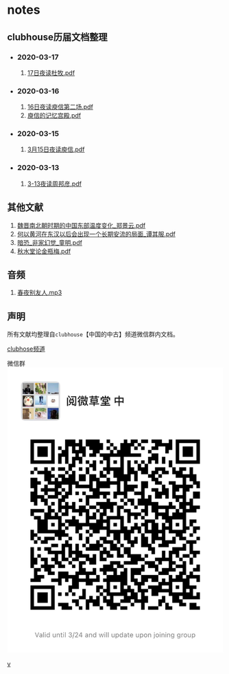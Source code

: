 # notes
## clubhouse历届文档整理

- ### 2020-03-17
  1. [17日夜读杜牧.pdf](mettings/2020-03-17/杜牧.pdf)

- ### 2020-03-16
  1. [16日夜读庾信第二场.pdf](mettings/2020-03-16/16日夜。庾信第二场。.pdf)
  2. [庾信的记忆宫殿.pdf](mettings/2020-03-16/庾信的记忆宫殿.pdf)

- ### 2020-03-15
  1. [3月15日夜读庾信.pdf](mettings/2020-03-15/3月15日夜读庾信.pdf)

- ### 2020-03-13
  1. [3-13夜读周邦彦.pdf](mettings/2020-03-13/3:13夜读周邦彦.pdf)


## 其他文献

1. [魏晋南北朝时期的中国东部温度变化_郑景云.pdf](references/魏晋南北朝时期的中国东部温度变化_郑景云.pdf)
2. [何以黄河在东汉以后会出现一个长期安流的局面_谭其服.pdf](references/何以黄河在东汉以后会出现一个长期安流的局面_谭其服.pdf)
3. [暗恐_非家幻觉_童明.pdf](./references/暗恐_非家幻觉_童明.pdf)
4. [秋水堂论金瓶梅.pdf](./references/秋水堂论金瓶梅.pdf)

## 音频
1. [春夜别友人.mp3](./assets/audio/春夜别友人.mp3)

## 声明
所有文献均整理自`clubhouse`【中国的中古】频道微信群内文档。

[clubhose频道](https://www.joinclubhouse.com/club/%E4%B8%AD%E5%9C%8B%E7%9A%84%E4%B8%AD%E5%8F%A4)

微信群
![微信群](./assets/images/wechat_group.jpg)

[v](./assets/video/github简单介绍及操作.mp4)